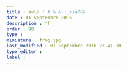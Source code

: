 ```yaml
---
title : avis ! # % &-+_asä788
date : 01 Septembre 2016
description : ff
order : 98
type : 
miniature : frog.jpg
last_modified : 01 Septembre 2016 23-41-10
type_editor : 
label : 
---
```

